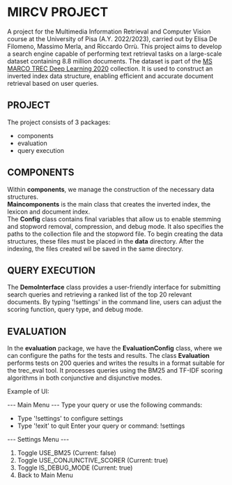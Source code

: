 # MIRCV PROJECT

A project for the Multimedia Information Retrieval and Computer Vision course at the University of Pisa (A.Y. 2022/2023), carried out by Elisa De Filomeno, Massimo Merla, and Riccardo Orrù.
This project aims to develop a search engine capable of performing text retrieval tasks on a large-scale dataset containing 8.8 million documents. 
The dataset is part of the [MS MARCO TREC Deep Learning 2020](https://microsoft.github.io/msmarco/TREC-Deep-Learning-2020) collection. 
It is used to construct an inverted index data structure, enabling efficient and accurate document retrieval based on user queries.

## PROJECT
The project consists of 3 packages:
- components
- evaluation
- query execution


## COMPONENTS
Within **components**, we manage the construction of the necessary data structures.  
**Maincomponents** is the main class that creates the inverted index, the lexicon and document index.  
The **Config** class contains final variables that allow us to enable stemming and stopword removal, compression, and debug mode. 
It also specifies the paths to the collection file and the stopword file. To begin creating the data structures, these files must be placed in the **data** directory.
After the indexing, the files created wil be saved in the same directory.

## QUERY EXECUTION
The **DemoInterface** class provides a user-friendly interface for submitting search queries and retrieving a ranked list of the top 20 relevant documents. 
By typing '!settings' in the command line, users can adjust the scoring function, query type, and debug mode.

## EVALUATION
In the **evaluation** package, we have the **EvaluationConfig** class, where we can configure the paths for the tests and results. 
The class **Evaluation** performs tests on 200 queries and writes the results in a format suitable for the trec_eval tool.
It processes queries using the BM25 and TF-IDF scoring algorithms in both conjunctive and disjunctive modes.




Example of UI:

--- Main Menu ---
Type your query or use the following commands:
- Type '!settings' to configure settings
- Type '!exit' to quit
Enter your query or command: !settings

--- Settings Menu ---
1. Toggle USE_BM25 (Current: false)
2. Toggle USE_CONJUNCTIVE_SCORER (Current: true)
3. Toggle IS_DEBUG_MODE (Current: true)
4. Back to Main Menu
